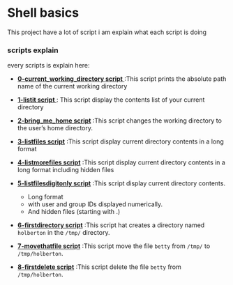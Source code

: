 # Shell basics

This project have a lot of script i am explain what each script is doing


### scripts explain

every scripts is explain here:

- [**0-current_working_directory script** ](./0-current_working_directory) :This script prints the absolute path name of the current working directory

- [**1-listit script** ](./1-listit) : This script display the contents list of your current directory

- [ **2-bring_me_home script**](./2-bring_me_home) :This script  changes the working directory to the user’s home directory.

- [ **3-listfiles script**](./3-listfiles) :This script  display current directory contents in a long format

- [ **4-listmorefiles script**](./4-listmorefiles) :This script  display current directory contents in a long format including hidden files

- [ **5-listfilesdigitonly script**](./5-listfilesdigitonly) :This script  display current directory contents.
    - Long format
    - with user and group IDs displayed numerically.
    - And hidden files (starting with .)
 
- [ **6-firstdirectory script**](./6-firstdirectory) :This script  hat creates a directory named ```holberton``` in the ```/tmp/``` directory.

- [ **7-movethatfile script**](./7-movethatfile) :This script move the file ```betty``` from ```/tmp/``` to ```/tmp/holberton```.

- [ **8-firstdelete script**](./8-firstdelete) :This script delete the file ```betty``` from  ```/tmp/holberton```.